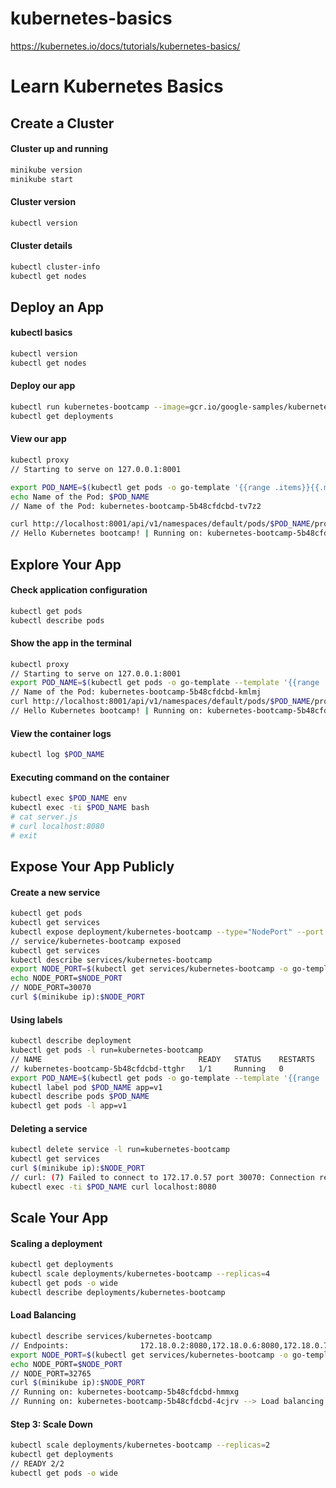 # kubernetes-basics
https://kubernetes.io/docs/tutorials/kubernetes-basics/

# Learn Kubernetes Basics

## Create a Cluster

#### Cluster up and running
```sh
minikube version
minikube start
```

#### Cluster version
```sh
kubectl version
```

#### Cluster details
```sh
kubectl cluster-info
kubectl get nodes
```

## Deploy an App

#### kubectl basics
```sh
kubectl version
kubectl get nodes
```

#### Deploy our app
```sh
kubectl run kubernetes-bootcamp --image=gcr.io/google-samples/kubernetes-bootcamp:v1 --port=8080
kubectl get deployments
```

#### View our app
```sh
kubectl proxy 
// Starting to serve on 127.0.0.1:8001

export POD_NAME=$(kubectl get pods -o go-template '{{range .items}}{{.metadate.name}}{{"\n"}}{{end}}')
echo Name of the Pod: $POD_NAME
// Name of the Pod: kubernetes-bootcamp-5b48cfdcbd-tv7z2

curl http://localhost:8001/api/v1/namespaces/default/pods/$POD_NAME/proxy/
// Hello Kubernetes bootcamp! | Running on: kubernetes-bootcamp-5b48cfdcbd-tv7z2 | v=1
```

## Explore Your App
#### Check application configuration
```sh
kubectl get pods
kubectl describe pods
```

#### Show the app in the terminal
```sh
kubectl proxy
// Starting to serve on 127.0.0.1:8001
export POD_NAME=$(kubectl get pods -o go-template --template '{{range .items}}{{.metadata.name}}{{"\n"}}{{end}}')
// Name of the Pod: kubernetes-bootcamp-5b48cfdcbd-kmlmj
curl http://localhost:8001/api/v1/namespaces/default/pods/$POD_NAME/proxy/
// Hello Kubernetes bootcamp! | Running on: kubernetes-bootcamp-5b48cfdcbd-kmlmj | v=1
```

#### View the container logs
```sh
kubectl log $POD_NAME
```

#### Executing command on the container
```sh
kubectl exec $POD_NAME env
kubectl exec -ti $POD_NAME bash
# cat server.js
# curl localhost:8080
# exit
```

## Expose Your App Publicly
#### Create a new service
```sh
kubectl get pods
kubectl get services
kubectl expose deployment/kubernetes-bootcamp --type="NodePort" --port 8080
// service/kubernetes-bootcamp exposed
kubectl get services
kubectl describe services/kubernetes-bootcamp
export NODE_PORT=$(kubectl get services/kubernetes-bootcamp -o go-template='{{(index .spec.ports 0).nodePort}}')
echo NODE_PORT=$NODE_PORT
// NODE_PORT=30070
curl $(minikube ip):$NODE_PORT
```

#### Using labels
```sh
kubectl describe deployment
kubectl get pods -l run=kubernetes-bootcamp
// NAME                                   READY   STATUS    RESTARTS   AGE
// kubernetes-bootcamp-5b48cfdcbd-ttghr   1/1     Running   0          9m
export POD_NAME=$(kubectl get pods -o go-template --template '{{range .items}}{{.metadata.name}}{{"\n"}}{{end}}')
kubectl label pod $POD_NAME app=v1
kubectl describe pods $POD_NAME
kubectl get pods -l app=v1
```

#### Deleting a service
```sh
kubectl delete service -l run=kubernetes-bootcamp
kubectl get services
curl $(minikube ip):$NODE_PORT
// curl: (7) Failed to connect to 172.17.0.57 port 30070: Connection refused
kubectl exec -ti $POD_NAME curl localhost:8080
```

## Scale Your App
#### Scaling a deployment
```sh
kubectl get deployments
kubectl scale deployments/kubernetes-bootcamp --replicas=4
kubectl get pods -o wide
kubectl describe deployments/kubernetes-bootcamp
```

#### Load Balancing
```sh
kubectl describe services/kubernetes-bootcamp
// Endpoints:                172.18.0.2:8080,172.18.0.6:8080,172.18.0.7:8080 + 1 more...
export NODE_PORT=$(kubectl get services/kubernetes-bootcamp -o go-template='{{(index .spec.ports 0).nodePort}}')
echo NODE_PORT=$NODE_PORT
// NODE_PORT=32765
curl $(minikube ip):$NODE_PORT
// Running on: kubernetes-bootcamp-5b48cfdcbd-hmmxg
// Running on: kubernetes-bootcamp-5b48cfdcbd-4cjrv --> Load balancing!
```

#### Step 3: Scale Down
```sh
kubectl scale deployments/kubernetes-bootcamp --replicas=2
kubectl get deployments
// READY 2/2
kubectl get pods -o wide
```
